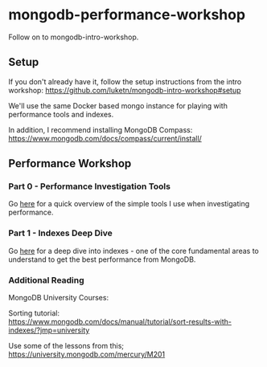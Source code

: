 # mongodb-performance-workshop
Follow on to mongodb-intro-workshop.

## Setup
If you don't already have it, follow the setup instructions from the intro workshop:
https://github.com/luketn/mongodb-intro-workshop#setup

We'll use the same Docker based mongo instance for playing with performance tools and indexes.

In addition, I recommend installing MongoDB Compass:  
https://www.mongodb.com/docs/compass/current/install/


## Performance Workshop

### Part 0 - Performance Investigation Tools
Go [here](0-tools.md) for a quick overview of the simple tools I use when investigating performance.


### Part 1 - Indexes Deep Dive
Go [here](1-indexes.md) for a deep dive into indexes - one of the core fundamental areas to understand to get the best performance from MongoDB.


### Additional Reading

MongoDB University Courses:



Sorting tutorial:  
https://www.mongodb.com/docs/manual/tutorial/sort-results-with-indexes/?jmp=university

Use some of the lessons from this;
https://university.mongodb.com/mercury/M201
